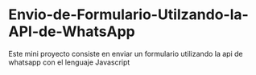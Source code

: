 # Envio-de-Formulario-Utilzando-la-API-de-WhatsApp
Este mini proyecto consiste en enviar un formulario utilizando la api de whatsapp con el lenguaje Javascript
